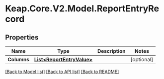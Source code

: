 # Keap.Core.V2.Model.ReportEntryRecord

## Properties

Name | Type | Description | Notes
------------ | ------------- | ------------- | -------------
**Columns** | [**List&lt;ReportEntryValue&gt;**](ReportEntryValue.md) |  | [optional] 

[[Back to Model list]](../README.md#documentation-for-models) [[Back to API list]](../README.md#documentation-for-api-endpoints) [[Back to README]](../README.md)

